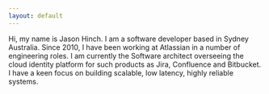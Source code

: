 ```yaml
---
layout: default
---
```


Hi, my name is Jason Hinch. I am a software developer based in Sydney Australia. Since 2010, I have been working
at Atlassian in a number of engineering roles. I am currently the Software architect overseeing the cloud
identity platform for such products as Jira, Confluence and Bitbucket. I have a keen focus on building scalable,
low latency, highly reliable systems.
